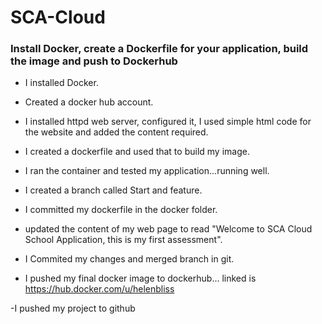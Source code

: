 # SCA-Cloud

### Install Docker, create a Dockerfile for your application, build the image and push to Dockerhub

- I installed Docker.

- Created a docker hub account.

- I installed httpd web server, configured it, I used simple html code for the website and added the content required.

- I created a dockerfile and used that to build my image.

- I ran the container and tested my application...running well.

- I created a branch called Start and feature.

- I committed my dockerfile in the docker folder.

- updated the content of my web page to read "Welcome to SCA  Cloud School Application, this is my first assessment".

- I Commited my changes and merged branch in git.

- I pushed my final docker image to dockerhub... linked is https://hub.docker.com/u/helenbliss 

-I pushed my project to github
